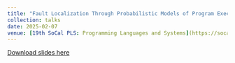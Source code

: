 ```yaml
---
title: "Fault Localization Through Probabilistic Models of Program Execution"
collection: talks
date: 2025-02-07
venue: [19th SoCal PLS: Programming Languages and Systems](https://socalpls.github.io)
---
```


[Download slides here]()


